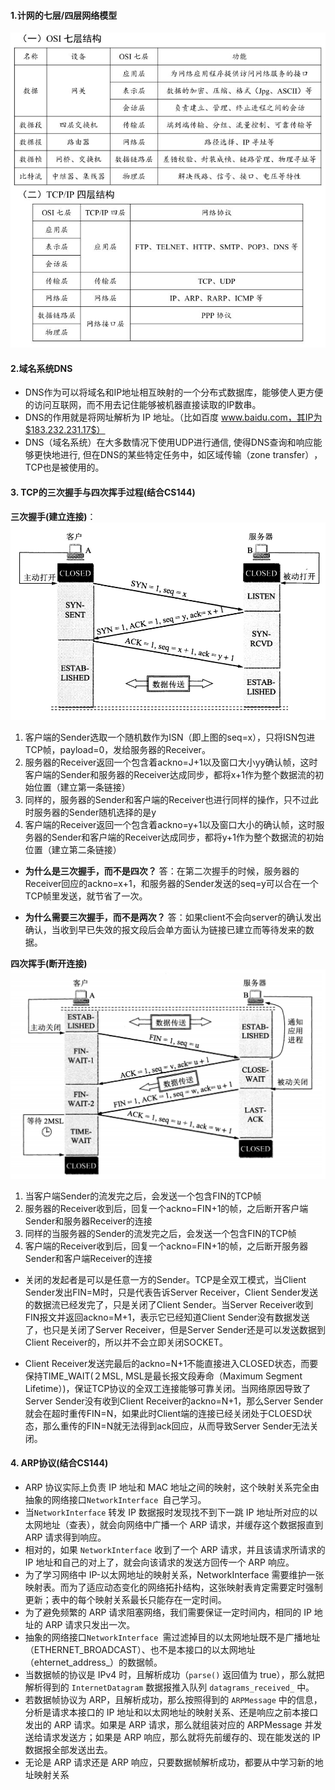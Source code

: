 
#### 1.计网的七层/四层网络模型

![图 0](images/dcdc1479764d2bbef993db96e63040baf2697b71c8c45222113d95b39f68f4c4.png)  

#### 2.域名系统DNS

* DNS作为可以将域名和IP地址相互映射的一个分布式数据库，能够使人更方便的访问互联网，而不用去记住能够被机器直接读取的IP数串。
* DNS的作用就是将网址解析为 IP 地址。（比如百度 www.baidu.com，其IP为$183.232.231.17$）
* DNS（‌域名系统）‌在大多数情况下使用UDP进行通信, 使得DNS查询和响应能够更快地进行, 但在DNS的某些特定任务中，‌如区域传输（‌zone transfer）‌，‌TCP也是被使用的。

#### 3. TCP的三次握手与四次挥手过程(结合CS144)

**三次握手(建立连接)**：
![图 1](images/a207e458b751fe1e619f128d0ff12c682d2153f9d4743e0481120c9980d27b1b.png)  

1. 客户端的Sender选取一个随机数作为ISN（即上图的seq=x），只将ISN包进TCP帧，payload=0，发给服务器的Receiver。
2. 服务器的Receiver返回一个包含着ackno=J+1以及窗口大小yy确认帧，这时客户端的Sender和服务器的Receiver达成同步，都将x+1作为整个数据流的初始位置（建立第一条链接）
3. 同样的，服务器的Sender和客户端的Receiver也进行同样的操作，只不过此时服务器的Sender随机选择的是y
4. 客户端的Receiver返回一个包含着ackno=y+1以及窗口大小的确认帧，这时服务器的Sender和客户端的Receiver达成同步，都将y+1作为整个数据流的初始位置（建立第二条链接）

* **为什么是三次握手，而不是四次？**
答：在第二次握手的时候，服务器的Receiver回应的ackno=x+1，和服务器的Sender发送的seq=y可以合在一个TCP帧里发送，就节省了一次。

* **为什么需要三次握手，而不是两次？**
答：如果client不会向server的确认发出确认，当收到早已失效的报文段后会单方面认为链接已建立而等待发来的数据。

**四次挥手(断开连接)**
![图 2](images/10189db62c7d8512ef0ea00c51170d05580b5d6fbf63e8660f367d67e5a0e5b2.png)  

1. 当客户端Sender的流发完之后，会发送一个包含FIN的TCP帧
2. 服务器的Receiver收到后，回复一个ackno=FIN+1的帧，之后断开客户端Sender和服务器Receiver的连接
3. 同样的当服务器的Sender的流发完之后，会发送一个包含FIN的TCP帧
4. 客户端的Receiver收到后，回复一个ackno=FIN+1的帧，之后断开服务器Sender和客户端Receiver的连接

* 关闭的发起者是可以是任意一方的Sender。TCP是全双工模式，当Client Sender发出FIN=M时，只是代表告诉Server Receiver，Client Sender发送的数据流已经发完了，只是关闭了Client Sender。当Server Receiver收到FIN报文并返回ackno=M+1，表示它已经知道Client Sender没有数据发送了，也只是关闭了Server Receiver，但是Server Sender还是可以发送数据到Client Receiver的，所以并不会立即关闭SOCKET。

* Client Receiver发送完最后的ackno=N+1不能直接进入CLOSED状态，而要保持TIME_WAIT(２MSL, MSL是最长报文段寿命（Maximum Segment Lifetime）)，保证TCP协议的全双工连接能够可靠关闭。当网络原因导致了Server Sender没有收到Client Receiver的ackno=N+1，那么Server Sender就会在超时重传FIN=N，如果此时Client端的连接已经关闭处于CLOESD状态，那么重传的FIN=N就无法得到ack回应，从而导致Server Sender无法关闭。


#### 4. ARP协议(结合CS144)

* ARP 协议实际上负责 IP 地址和 MAC 地址之间的映射，这个映射关系完全由抽象的网络接口`NetworkInterface `自己学习。
* 当`NetworkInterface` 转发 IP 数据报时发现找不到下一跳 IP 地址所对应的以太网地址（查表），就会向网络中广播一个 ARP 请求，并缓存这个数据报直到 ARP 请求得到响应。
* 相对的，如果 `NetworkInterface` 收到了一个 ARP 请求，并且该请求所请求的 IP 地址和自己的对上了，就会向该请求的发送方回传一个 ARP 响应。
* 为了学习网络中 IP-以太网地址的映射关系，NetworkInterface 需要维护一张映射表。而为了适应动态变化的网络拓扑结构，这张映射表肯定需要定时强制更新；表中的每个映射关系最长只能存在一定时间。
* 为了避免频繁的 ARP 请求阻塞网络，我们需要保证一定时间内，相同的 IP 地址的 ARP 请求只发出一次。
* 抽象的网络接口`NetworkInterface `需过滤掉目的以太网地址既不是广播地址（ETHERNET_BROADCAST）、也不是本接口的以太网地址（ehternet_address_）的数据帧。
* 当数据帧的协议是 IPv4 时，且解析成功（`parse()` 返回值为 true），那么就把解析得到的 `InternetDatagram` 数据报推入队列 `datagrams_received_` 中。
* 若数据帧协议为 ARP，且解析成功，那么按照得到的 `ARPMessage` 中的信息，分析是请求本接口的 IP 地址和以太网地址的映射关系、还是响应之前本接口发出的 ARP 请求。如果是 ARP 请求，那么就组装对应的 ARPMessage 并发送给请求发送方；如果是 ARP 响应，那么就将先前缓存的、现在能发送的 IP 数据报全部发送出去。
* 无论是 ARP 请求还是 ARP 响应，只要数据帧解析成功，都要从中学习新的地址映射关系

